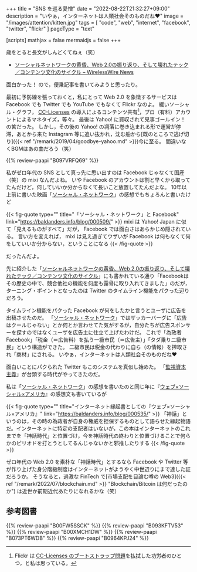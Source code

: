 +++
title = "SNS を巡る愛憎"
date =  "2022-08-22T21:32:27+09:00"
description = "いやぁ，インターネットは人類社会そのものだね♥"
image = "/images/attention/kitten.jpg"
tags = [ "code", "web", "internet", "facebook", "twitter", "flickr" ]
pageType = "text"

[scripts]
  mathjax = false
  mermaidjs = false
+++

歳をとると長文がしんどくてねぇ（笑）

- [ソーシャルネットワークの黄昏、Web 2.0の振り返り、そして壊れたテック／コンテンツ文化のサイクル – WirelessWire News](https://wirelesswire.jp/2022/08/82994/)

面白かった！ ので，便乗記事を書いてみようと思ったり。

最初に予防線を張っておくと，私にとって Web 2.0 を象徴するサービスは Facebook でも Twitter でも YouTube でもなくて Flickr なのよ。
緩いソーシャル・グラフ， [CC-Licenses](https://creativecommons.org/licenses/) の導入によるコンテンツ共有[^cc1]，プロ（有料）アカウントによるマネタイズ，等々。
最後は Yahoo! に買収されて見事ゴールイン！ の筈だった。
しかし，その後の Yahoo! の凋落に巻き込まれる形で運営が停滞，あとから来た Instagram 等に追い抜かれ，沈む船から[既のところで逃げ切り]({{< ref "/remark/2019/04/goodbye-yahoo.md" >}})今に至る。
間違いなくBGMはあの曲だろう（笑）

[^cc1]: Flickr は [CC-Licenses のブートストラップ問題](https://mag.osdn.jp/03/09/29/0955208 "クリエイティヴ・コモンズに関する悲観的な見解 | OSDN Magazine")を払拭した功労者のひとつ，と私は思っている。

{{% review-paapi "B097VRFQ69" %}} <!-- ああ人生に涙あり -->

私がゼロ年代の SNS として真っ先に思い出すのは Facebook じゃなくて国産（笑）の mixi なんだよね。
いや Facebook のアカウントは割と早くから取ってたんだけど，何していいか分からなくて長いこと放置してたんだよな。
10年以上前に書いた映画「[ソーシャル・ネットワーク](https://www.amazon.co.jp/dp/B00FW5SMX0?tag=baldandersinf-22&linkCode=ogi&th=1&psc=1)」の感想でもちょろんと書いたけど

{{< fig-quote type="" title="「ソーシャル・ネットワーク」と Facebook" link="https://baldanders.info/blog/000509/" >}}
mixi は Yahoo! Japan に似て「見えるものがすべて」だが， Facebook では面白さはあらかじめ隠されている。 言い方を変えれば， mixi は見え過ぎてウザいが Facebook は何もなくて何をしていいか分からない，ということになる
{{< /fig-quote >}}

だったんだよ。

先に紹介した「[ソーシャルネットワークの黄昏、Web 2.0の振り返り、そして壊れたテック／コンテンツ文化のサイクル](https://wirelesswire.jp/2022/08/82994/)」にも書かれている通り「Facebookはその歴史の中で、競合他社の機能を何度も露骨に取り入れてきました」のだが，ターニング・ポイントとなったのは Twitter のタイムライン機能をパクった辺りだろう。

タイムライン機能をパクった Facebook が何をしたかと言うとユーザに広告を出稿させたのだ。
「[ソーシャル・ネットワーク](https://www.amazon.co.jp/dp/B00FW5SMX0?tag=baldandersinf-22&linkCode=ogi&th=1&psc=1)」ではザッカーバーグに「広告はクールじゃない」とか何とか言わせてた気がするが，自分たちが広告スポンサーを探すのではなくユーザを広告主に仕立て上げたわけだ。
これで「為政者 Facebook」「税金（＝広告料）を払う一級市民（＝広告主）」「タダ乗り二級市民」という構造ができた。
二級市民は税金の代わりに自ら（の情報）を搾取され「商材」にされる。
いやぁ，インターネットは人類社会そのものだね♥

面白いことにパクられた Twitter もこのシステムを真似し始めた。
「[監視資本主義](https://www.amazon.co.jp/dp/B093KFTV53?tag=baldandersinf-22&linkCode=ogi&th=1&psc=1)」が台頭する時代がやってきたのだ。

私は「[ソーシャル・ネットワーク](https://www.amazon.co.jp/dp/B00FW5SMX0?tag=baldandersinf-22&linkCode=ogi&th=1&psc=1)」の感想を書いたのと同じ年に『[ウェブ×ソーシャル×アメリカ](https://www.amazon.co.jp/dp/B00XMCH1DW?tag=baldandersinf-22&linkCode=ogi&th=1&psc=1)』の感想文も書いているが

{{< fig-quote type="" title="インターネット縁起書としての『ウェブ×ソーシャル×アメリカ』" link="https://baldanders.info/blog/000535/" >}}
「神話」というのは，その時の為政者が自身の権威を担保するものとして語らせた縁起物語だ。インターネットに特定の支配者はいないが，この本はインターネットのこれまでを「神話時代」と位置づけ，今を神話時代の終わりと位置づけることで何らかのピリオドを打とうとしてるんじゃないかと邪推したりする
{{< /fig-quote >}}

ゼロ年代の Web 2.0 を素朴な「神話時代」とするなら Facebook や Twitter 等が作り上げた身分階級制度はインターネットがようやく中世辺りにまで達した証だろうか。
そうなると，過激な FinTech で[市場支配を目論む噂の Web3]({{< ref "/remark/2022/07/blockchain.md" >}} "Blockchain/Bitcoin は何だったのか") は近世か前期近代あたりになれるかな（笑）


## 参考図書

{{% review-paapi "B00FW5SSCK" %}} <!-- ソーシャル・ネットワーク -->
{{% review-paapi "B093KFTV53" %}} <!-- 監視資本主義 -->
{{% review-paapi "B00XMCH1DW" %}} <!-- ウェブ×ソーシャル×アメリカ -->
{{% review-paapi "B073PT6WDB" %}} <!-- 秘密結社の世界史 -->
{{% review-paapi "B0964KPJ24" %}} <!-- エルの唄 -->
<!-- eof -->
